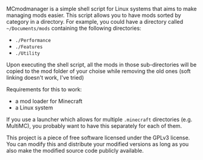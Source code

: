 MCmodmanager is a simple shell script for Linux systems that aims to make managing mods easier. This script allows you to have mods sorted by category in a directory.
For example, you could have a directory called ```~/Documents/mods``` containing the following directories:
- ```./Performance```
- ```./Features```
- ```./Utility```

Upon executing the shell script, all the mods in those sub-directories will be copied to the mod folder of your choise
while removing the old ones (soft linking doesn't work, I've tried)

Requirements for this to work:
- a mod loader for Minecraft
- a Linux system

If you use a launcher which allows for multiple ```.minecraft``` directories (e.g. MultiMC), you probably want to have this separately for each of them.

This project is a piece of free software licensed under the GPLv3 license. You can modify this and distribute your modified versions as long as you
also make the modified source code publicly available.
